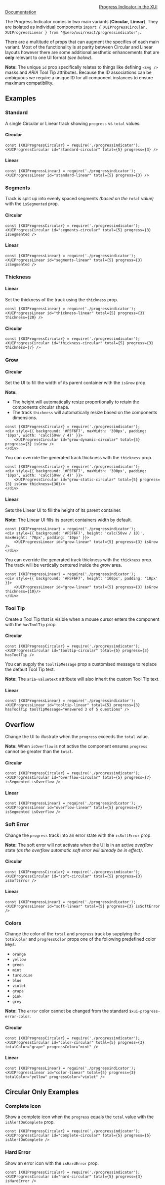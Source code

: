 <div class="xui-margin-vertical">
		<svg focusable="false" class="xui-icon xui-icon-inline xui-icon-large xui-icon-color-blue">
			<use xlink:href="#xui-icon-bookmark" role="presentation"/>
		</svg>
		<a href="../section-building-blocks-identifiers-progressindicator.html">Progress Indicator in the XUI Documentation</a>
</div>

The Progress Indicator comes in two main variants (**Circular**, **Linear**). They are isolated as individual components `import { XUIProgressCircular, XUIProgressLinear } from '@xero/xui/react/progressindicator';`.

There are a multitude of props that can augment the specifics of each main variant. Most of the functionality is at parity between Circular and Linear layouts however there are some additional aesthetic enhancements that are **only** relevant to one UI format *(see below)*.

**Note:** The unique `id` prop specifically relates to things like defining `<svg />` masks and *ARIA* Tool Tip attributes. Because the ID associations can be ambiguous we require a unique ID for all component instances to ensure maximum compatibility.

## Examples

### Standard

A single Circular or Linear track showing `progress` vs `total` values.

#### Circular
```
const {XUIProgressCircular} = require('./progressindicator');
<XUIProgressCircular id="standard-circular" total={5} progress={3} />
```

#### Linear
```
const {XUIProgressLinear} = require('./progressindicator');
<XUIProgressLinear id="standard-linear" total={5} progress={3} />
```

### Segments

Track is split up into evenly spaced segments *(based on the `total` value)* with the `isSegmented` prop.

#### Circular
```
const {XUIProgressCircular} = require('./progressindicator');
<XUIProgressCircular id="segments-circular" total={5} progress={3} isSegmented />
```

#### Linear
```
const {XUIProgressLinear} = require('./progressindicator');
<XUIProgressLinear id="segments-linear" total={5} progress={3} isSegmented />
```

### Thickness

#### Linear

Set the thickness of the track using the `thickness` prop.

```
const {XUIProgressLinear} = require('./progressindicator');
<XUIProgressLinear id="thickness-linear" total={5} progress={3} thickness={20} />
```

#### Circular
```
const {XUIProgressCircular} = require('./progressindicator');
<XUIProgressCircular id="thickness-circular" total={5} progress={3} thickness={7} />
```

### Grow

#### Circular

Set the UI to fill the width of its parent container with the `isGrow` prop.

**Note:**
+ The height will automatically resize proportionally to retain the components circular shape.
+ The track `thickness` will automatically resize based on the components dimensions.

```
const {XUIProgressCircular} = require('./progressindicator');
<div style={{ background: '#F5F6F7', maxWidth: '300px', padding: '10px', width: 'calc(50vw / 4)' }}>
	<XUIProgressCircular id="grow-dynamic-circular" total={5} progress={3} isGrow />
</div>
```

You can override the generated track thickness with the `thickness` prop.

```
const {XUIProgressCircular} = require('./progressindicator');
<div style={{ background: '#F5F6F7', maxWidth: '300px', padding: '10px', width: 'calc(50vw / 4)' }}>
	<XUIProgressCircular id="grow-static-circular" total={5} progress={3} isGrow thickness={30}/>
</div>
```

#### Linear

Sets the Linear UI to fill the height of its parent container.

**Note:** The Linear UI fills its parent containers width by default.

```
const {XUIProgressLinear} = require('./progressindicator');
<div style={{ background: '#F5F6F7', height: 'calc(50vw / 10)', maxHeight: '70px', padding: '10px' }}>
	<XUIProgressLinear id="grow-linear" total={5} progress={3} isGrow />
</div>
```

You can override the generated track thickness with the `thickness` prop. The track will be vertically centered inside the *grow* area.

```
const {XUIProgressLinear} = require('./progressindicator');
<div style={{ background: '#F5F6F7', height: '100px', padding: '10px' }}>
	<XUIProgressLinear id="grow-linear" total={5} progress={3} isGrow thickness={10}/>
</div>
```

### Tool Tip

Create a Tool Tip that is visible when a mouse cursor enters the component with the `hasToolTip` prop.

#### Circular
```
const {XUIProgressCircular} = require('./progressindicator');
<XUIProgressCircular id="tooltip-circular" total={5} progress={3} hasToolTip />
```

You can supply the `toolTipMessage` prop a customised message to replace the default Tool Tip text.

**Note:** The `aria-valuetext` attribute will also inherit the custom Tool Tip text.

#### Linear
```
const {XUIProgressLinear} = require('./progressindicator');
<XUIProgressLinear id="tooltip-linear" total={5} progress={3} hasToolTip toolTipMessage="Answered 3 of 5 questions" />
```

## Overflow

Change the UI to illustrate when the `progress` exceeds the `total` value.

**Note:** When `isOverflow` is not active the component ensures `progress` cannot be greater than the `total`.

#### Circular
```
const {XUIProgressCircular} = require('./progressindicator');
<XUIProgressCircular id="overflow-circular" total={5} progress={7} isSegmented isOverflow />
```

#### Linear
```
const {XUIProgressLinear} = require('./progressindicator');
<XUIProgressLinear id="overflow-linear" total={5} progress={7} isSegmented isOverflow />
```

### Soft Error

Change the `progress` track into an error state with the `isSoftError` prop.

**Note:** The soft error will not activate when the UI is in an active *overflow* state *(as the overflow automatic soft error will already be in effect)*.

#### Circular
```
const {XUIProgressCircular} = require('./progressindicator');
<XUIProgressCircular id="soft-circular" total={5} progress={3} isSoftError />
```

#### Linear
```
const {XUIProgressLinear} = require('./progressindicator');
<XUIProgressLinear id="soft-linear" total={5} progress={3} isSoftError />
```

### Colors

Change the color of the `total` and `progress` track by supplying the `totalColor` and `progressColor` props one of the following predefined color keys:

+ `orange`
+ `yellow`
+ `green`
+ `mint`
+ `turquoise`
+ `blue`
+ `violet`
+ `grape`
+ `pink`
+ `grey`

**Note:** The `error` color cannot be changed from the standard `$xui-progress-error-color`.

#### Circular
```
const {XUIProgressCircular} = require('./progressindicator');
<XUIProgressCircular id="color-circular" total={5} progress={3} totalColor="grape" progressColor="mint" />
```

#### Linear
```
const {XUIProgressLinear} = require('./progressindicator');
<XUIProgressLinear id="color-linear" total={5} progress={3} totalColor="yellow" progressColor="violet" />
```

## Circular Only Examples

### Complete Icon

Show a complete icon when the `progress` equals the `total` value with the `isAlertOnComplete` prop.

```
const {XUIProgressCircular} = require('./progressindicator');
<XUIProgressCircular id="complete-circular" total={5} progress={5} isAlertOnComplete />
```

### Hard Error

Show an error icon with the `isHardError` prop.

```
const {XUIProgressCircular} = require('./progressindicator');
<XUIProgressCircular id="hard-circular" total={5} progress={3} isHardError />
```

You can supply the `hardErrorAlert` prop some custom content *(JSX, String, Number)* to override the default error icon.

```
const {XUIProgressCircular} = require('./progressindicator');
<XUIProgressCircular id="hard-custom-circular" total={5} progress={3} isHardError hardErrorAlert=":-("/>
```

### Central Content

Supply content to reside in the center of the progress indicator circle using a traditional nested `children` format.

```
const {XUIProgressCircular} = require('./progressindicator');
<div style={{ width: '100px' }}>
	<XUIProgressCircular id="central-content-circular" total={5} progress={3} isGrow>
		<img style={{ width: '100%', height: 'auto' }} src="https://s3.amazonaws.com/uifaces/faces/twitter/kerihenare/48.jpg" />
	</XUIProgressCircular>
</div>
```

```
const {XUIProgressCircular} = require('./progressindicator');
<div style={{ width: '100px' }}>
	<XUIProgressCircular id="central-content-circular" total={5} progress={3} isGrow>
		<div
			style={{height: '100%'}}
			className="xui-u-flex xui-u-flex-justify-center xui-u-flex-align-center xui-heading xui-textcolor-faint">
			60%
		</div>
	</XUIProgressCircular>
</div>
```

## Linear Only Examples

### Segment *Dots*

Change the traditional segment *dashes* to instead render as circular *dots* using the `hasSegmentDots` prop.

```
const {XUIProgressLinear} = require('./progressindicator');
<div style={{ width: `${30 * 9}px` }}>
	<XUIProgressLinear id="dots-linear" total={5} progress={3} thickness={30} isSegmented hasSegmentDots />
</div>
```

